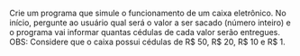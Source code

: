 Crie um programa que simule o funcionamento de um caixa eletrônico. No início, pergunte ao usuário
qual será o valor a ser sacado (número inteiro) e o programa vai informar quantas cédulas
de cada valor serão entregues.
OBS: Considere que o caixa possui cédulas de R$ 50, R$ 20, R$ 10 e R$ 1.